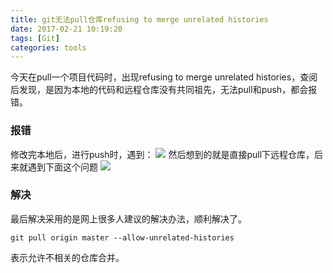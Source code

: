 ```yaml
---
title: git无法pull仓库refusing to merge unrelated histories 
date: 2017-02-21 10:19:20
tags: [Git]
categories: tools
---
```

今天在pull一个项目代码时，出现refusing to merge unrelated histories，查阅后发现，是因为本地的代码和远程仓库没有共同祖先，无法pull和push，都会报错。
<!-- more -->
### 报错 ###
修改完本地后，进行push时，遇到：
![](http://i.imgur.com/meDtELE.png)
然后想到的就是直接pull下远程仓库，后来就遇到下面这个问题
![](http://i.imgur.com/Dn4pmtf.png)

### 解决 ###
最后解决采用的是网上很多人建议的解决办法，顺利解决了。

	git pull origin master --allow-unrelated-histories

表示允许不相关的仓库合并。

